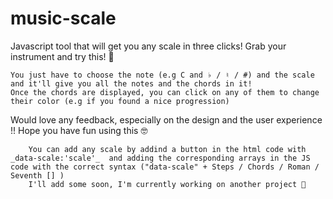 # music-scale
 Javascript tool that will get you any scale in three clicks!
 Grab your instrument and try this! 🎸

    You just have to choose the note (e.g C and ♭ / ♮ / #) and the scale and it'll give you all the notes and the chords in it!
    Once the chords are displayed, you can click on any of them to change their color (e.g if you found a nice progression)

 Would love any feedback, especially on the design and the user experience !!
 Hope you have fun using this 🤓


        You can add any scale by addind a button in the html code with _data-scale:'scale'_  and adding the corresponding arrays in the JS code with the correct syntax ("data-scale" + Steps / Chords / Roman / Seventh [] )
        I'll add some soon, I'm currently working on another project 🧛
